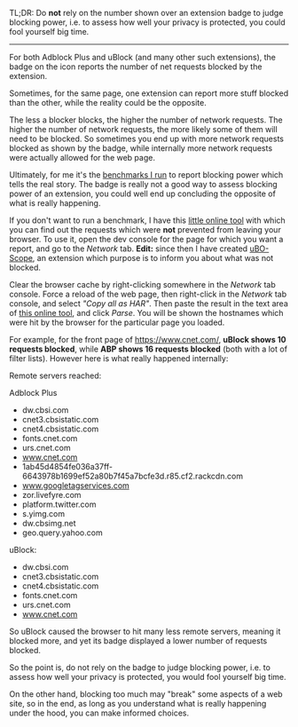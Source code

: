 TL;DR: Do **not** rely on the number shown over an extension badge to judge blocking power, i.e. to assess how well your privacy is protected, you could fool yourself big time.

***

For both Adblock Plus and uBlock (and many other such extensions), the badge on the icon reports the number of net requests blocked by the extension.

Sometimes, for the same page, one extension can report more stuff blocked than the other, while the reality could be the opposite.

The less a blocker blocks, the higher the number of network requests. The higher the number of network requests, the more likely some of them will need to be blocked. So sometimes you end up with more network requests blocked as shown by the badge, while internally more network requests were actually allowed for the web page.

Ultimately, for me it's the [benchmarks I run](/gorhill/uBlock/wiki/%C2%B5Block-vs.-others:-Blocking-ads,-trackers,-malwares) to report blocking power which tells the real story. The badge is really not a good way to assess blocking power of an extension, you could well end up concluding the opposite of what is really happening.

If you don't want to run a benchmark, I have this [little online tool](http://raymondhill.net/httpsb/har-parser.html) with which you can find out the requests which were **not** prevented from leaving your browser. To use it, open the dev console for the page for which you want a report, and go to the _Network_ tab. **Edit:** since then I have created [uBO-Scope](https://github.com/gorhill/uBO-Scope), an extension which purpose is to inform you about what was not blocked.

Clear the browser cache by right-clicking somewhere in the _Network_ tab console. Force a reload of the web page, then right-click in the _Network_ tab console, and select _"Copy all as HAR"_. Then paste the result in the text area of [this online tool](http://raymondhill.net/httpsb/har-parser.html), and click _Parse_. You will be shown the hostnames which were hit by the browser for the particular page you loaded.

For example, for the front page of <https://www.cnet.com/>, **uBlock shows 10 requests blocked**, while **ABP shows 16 requests blocked** (both with a lot of filter lists). However here is what really happened internally:

Remote servers reached:

Adblock Plus
- dw.cbsi.com
- cnet3.cbsistatic.com
- cnet4.cbsistatic.com
- fonts.cnet.com
- urs.cnet.com
- www.cnet.com
- 1ab45d4854fe036a37ff-6643978b1699ef52a80b7f45a7bcfe3d.r85.cf2.rackcdn.com
- www.googletagservices.com
- zor.livefyre.com
- platform.twitter.com
- s.yimg.com
- dw.cbsimg.net
- geo.query.yahoo.com

uBlock:
- dw.cbsi.com
- cnet3.cbsistatic.com
- cnet4.cbsistatic.com
- fonts.cnet.com
- urs.cnet.com
- www.cnet.com

So uBlock caused the browser to hit many less remote servers, meaning it blocked more, and yet its badge displayed a lower number of requests blocked.

So the point is, do not rely on the badge to judge blocking power, i.e. to assess how well your privacy is protected, you would fool yourself big time.

On the other hand, blocking too much may "break" some aspects of a web site, so in the end, as long as you understand what is really happening under the hood, you can make informed choices.